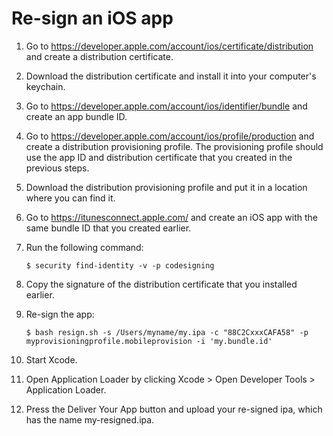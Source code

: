 # Re-sign an iOS app

1. Go to <https://developer.apple.com/account/ios/certificate/distribution> and create a distribution certificate.

2. Download the distribution certificate and install it into your computer's keychain.

3. Go to <https://developer.apple.com/account/ios/identifier/bundle> and create an app bundle ID.

4. Go to <https://developer.apple.com/account/ios/profile/production> and create a distribution provisioning profile. The provisioning profile should use the app ID and distribution certificate that you created in the previous steps.

5. Download the distribution provisioning profile and put it in a location where you can find it.

6. Go to <https://itunesconnect.apple.com/> and create an iOS app with the same bundle ID that you created earlier.

7. Run the following command:

       $ security find-identity -v -p codesigning

8. Copy the signature of the distribution certificate that you installed earlier.

9. Re-sign the app:

       $ bash resign.sh -s /Users/myname/my.ipa -c "88C2CxxxCAFA58" -p myprovisioningprofile.mobileprovision -i 'my.bundle.id'

10. Start Xcode.

11. Open Application Loader by clicking Xcode > Open Developer Tools > Application Loader.

12. Press the Deliver Your App button and upload your re-signed ipa, which has the name my-resigned.ipa.

